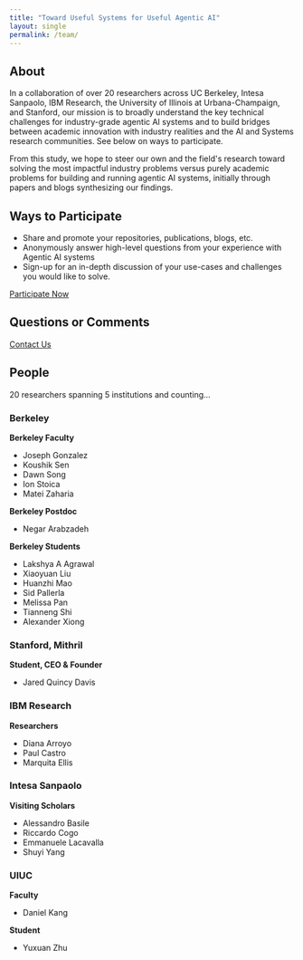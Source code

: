 ```yaml
---
title: "Toward Useful Systems for Useful Agentic AI"
layout: single
permalink: /team/
---
```


## About

In a collaboration of over 20 researchers across UC Berkeley, Intesa Sanpaolo, IBM Research, the University of Illinois at Urbana-Champaign, and Stanford, our mission is to broadly understand the key technical challenges for industry-grade agentic AI systems and to build bridges between academic innovation with industry realities and the AI and Systems research communities. See below on ways to participate.

From this study, we hope to steer our own and the field's research toward solving the most impactful industry problems versus purely academic problems for building and running agentic AI systems, initially through papers and blogs synthesizing our findings.

## Ways to Participate

- Share and promote your repositories, publications, blogs, etc.
- Anonymously answer high-level questions from your experience with Agentic AI systems
- Sign-up for an in-depth discussion of your use-cases and challenges you would like to solve.

<a href="#" class="btn btn--primary">Participate Now</a>

## Questions or Comments

<a href="#" class="btn btn--primary">Contact Us</a>

## People

20 researchers spanning 5 institutions and counting…

### Berkeley

**Berkeley Faculty**
- Joseph Gonzalez
- Koushik Sen
- Dawn Song
- Ion Stoica
- Matei Zaharia

**Berkeley Postdoc**
- Negar Arabzadeh

**Berkeley Students**
- Lakshya A Agrawal
- Xiaoyuan Liu
- Huanzhi Mao
- Sid Pallerla
- Melissa Pan
- Tianneng Shi
- Alexander Xiong

### Stanford, Mithril

**Student, CEO & Founder**
- Jared Quincy Davis

### IBM Research

**Researchers**
- Diana Arroyo
- Paul Castro
- Marquita Ellis

### Intesa Sanpaolo

**Visiting Scholars**
- Alessandro Basile
- Riccardo Cogo
- Emmanuele Lacavalla
- Shuyi Yang

### UIUC

**Faculty**
- Daniel Kang

**Student**
- Yuxuan Zhu
